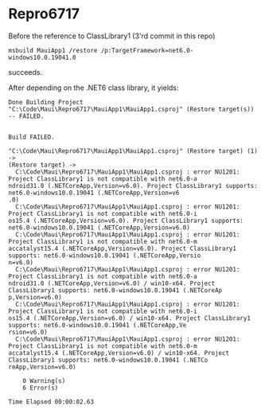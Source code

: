 # Repro6717

Before the reference to ClassLibrary1 (3'rd commit in this repo)

```msbuild MauiApp1 /restore /p:TargetFramework=net6.0-windows10.0.19041.0```

succeeds.

After depending on the .NET6 class library, it yields:

```
Done Building Project "C:\Code\Maui\Repro6717\MauiApp1\MauiApp1.csproj" (Restore target(s)) -- FAILED.


Build FAILED.

"C:\Code\Maui\Repro6717\MauiApp1\MauiApp1.csproj" (Restore target) (1) ->
(Restore target) ->
  C:\Code\Maui\Repro6717\MauiApp1\MauiApp1.csproj : error NU1201: Project ClassLibrary1 is not compatible with net6.0-a
ndroid31.0 (.NETCoreApp,Version=v6.0). Project ClassLibrary1 supports: net6.0-windows10.0.19041 (.NETCoreApp,Version=v6
.0)
  C:\Code\Maui\Repro6717\MauiApp1\MauiApp1.csproj : error NU1201: Project ClassLibrary1 is not compatible with net6.0-i
os15.4 (.NETCoreApp,Version=v6.0). Project ClassLibrary1 supports: net6.0-windows10.0.19041 (.NETCoreApp,Version=v6.0)
  C:\Code\Maui\Repro6717\MauiApp1\MauiApp1.csproj : error NU1201: Project ClassLibrary1 is not compatible with net6.0-m
accatalyst15.4 (.NETCoreApp,Version=v6.0). Project ClassLibrary1 supports: net6.0-windows10.0.19041 (.NETCoreApp,Versio
n=v6.0)
  C:\Code\Maui\Repro6717\MauiApp1\MauiApp1.csproj : error NU1201: Project ClassLibrary1 is not compatible with net6.0-a
ndroid31.0 (.NETCoreApp,Version=v6.0) / win10-x64. Project ClassLibrary1 supports: net6.0-windows10.0.19041 (.NETCoreAp
p,Version=v6.0)
  C:\Code\Maui\Repro6717\MauiApp1\MauiApp1.csproj : error NU1201: Project ClassLibrary1 is not compatible with net6.0-i
os15.4 (.NETCoreApp,Version=v6.0) / win10-x64. Project ClassLibrary1 supports: net6.0-windows10.0.19041 (.NETCoreApp,Ve
rsion=v6.0)
  C:\Code\Maui\Repro6717\MauiApp1\MauiApp1.csproj : error NU1201: Project ClassLibrary1 is not compatible with net6.0-m
accatalyst15.4 (.NETCoreApp,Version=v6.0) / win10-x64. Project ClassLibrary1 supports: net6.0-windows10.0.19041 (.NETCo
reApp,Version=v6.0)

    0 Warning(s)
    6 Error(s)

Time Elapsed 00:00:02.63
```
